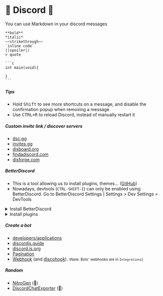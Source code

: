 # 📨 Discord 📨

<div class="row row-cols-md-2"><div>

You can use Markdown in your discord messages

<pre class="language-md">
<code class="language-md"
>**bold**
*italic*
~~strikethrough~~
`inline code`
||spoiler||
> quote

```c
int main(void){

}
```</code>
</pre>

##### Tips

* Hold <kbd>Shift</kbd> to see more shortcuts on a message, and disable the confirmation popup when removing a message
* Use <kbd>CTRL+R</kbd> to reload Discord, instead of manually restart it

##### Custom invite link / discover servers

* [dsc.gg](https://dsc.gg/)
* [invites.gg](https://invites.gg/)
* [disboard.org](https://disboard.org/)
* [findadiscord.com](https://findadiscord.com/)
* [disforge.com](https://disforge.com/)
</div><div>

##### BetterDiscord

* This is a tool allowing us to install plugins, themes... ([GitHub](https://github.com/BetterDiscord/BetterDiscord/releases))
* Nowadays, devtools (`CTRL-SHIFT-I`) can only be enabled using BetterDiscord. Go to BetterDiscord Settings | Settings > Dev Settings > DevTools

<details class="details-e">
<summary>Install BetterDiscord</summary>

* [Download the installer](https://github.com/BetterDiscord/Installer/releases)
* Install and restart discord
* In Settings, you got Better Discord Settings
</details>

<details class="details-e">
<summary>Install plugins</summary>

* Settings > plugin > open the plugin folder <small>(`C:\Users\USERNAME\AppData\Roaming\BetterDiscord\plugins`)</small>
* [plugins can be found here](https://betterdiscord.app/plugins)
* Copy and paste a plugin inside the folder
* Go back to discord and don't forget to enable the plugin
* If you have a problem updating a plugin, backup its data and reinstall it.
</details>

##### Create a bot

* [developers/applications](https://discord.com/developers/applications/me)
* [discordjs.guide](https://discordjs.guide/)
* [discord.js.org](https://discord.js.org/#/docs/discord.js/main/general/welcome)
* [Pagination](https://github.com/gazmull/discord-paginationembed#readme)
* [Webhook](https://birdie0.github.io/discord-webhooks-guide/index.html) (and [discohook](https://discohook.org)). <small>(Note: Bots' webhooks are in `Integrations`)</small>

##### Random

* [NitroGen](https://github.com/logicguy1/Discord-Nitro-Generator-and-Checker) (👻)
* [DiscordChatExporter](https://github.com/Tyrrrz/DiscordChatExporter) (👻)
</div></div>